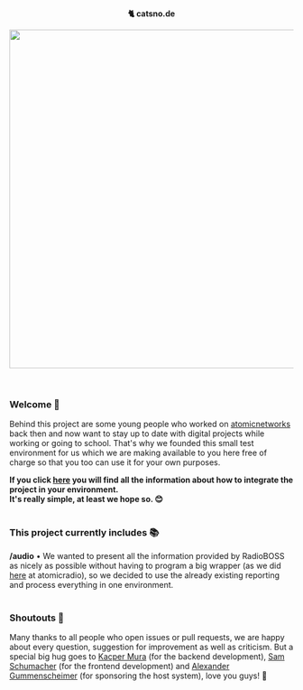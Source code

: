 <p align="center"><b>🐈 catsno.de</b></p>
<p align="center">
  <img src="https://user-images.githubusercontent.com/20924469/127781450-1dda6f91-6c2e-4887-bdfd-e2dd0f9ab555.png" width="600" />
</p><br>

### Welcome 👋 
Behind this project are some young people who worked on [atomicnetworks](https://github.com/atomicnetworkseu) back then and now want to stay up to date with digital projects while working or going to school.
That's why we founded this small test environment for us which we are making available to you here free of charge so that you too can use it for your own purposes.

**If you click [here](https://github.com/InstabilSpielt/catsno.de/wiki) you will find all the information about how to integrate the project in your environment.<br>
It's really simple, at least we hope so. 😊**
<br>
<br>
### This project currently includes 📚
<b>/audio</b> • We wanted to present all the information provided by RadioBOSS as nicely as possible without having to program a big wrapper (as we did [here](https://github.com/atomicnetworkseu/atomicradio-api/tree/update/radioboss) at atomicradio), so we decided to use the already existing reporting and process everything in one environment.
<br>
<br>
### Shoutouts 📢
Many thanks to all people who open issues or pull requests, we are happy about every question, suggestion for improvement as well as criticism. But a special big hug goes to [Kacper Mura](https://github.com/VocalZero) (for the backend development), [Sam Schumacher](https://github.com/HerrSammyDE) (for the frontend development) and [Alexander Gummenscheimer](https://github.com/MG-100) (for sponsoring the host system), love you guys! 💖

